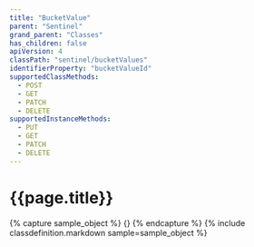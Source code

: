 ```yaml
---
title: "BucketValue"
parent: "Sentinel"
grand_parent: "Classes"
has_children: false
apiVersion: 4
classPath: "sentinel/bucketValues"
identifierProperty: "bucketValueId"
supportedClassMethods:
  - POST
  - GET
  - PATCH
  - DELETE
supportedInstanceMethods:
  - PUT
  - GET
  - PATCH
  - DELETE
---
```

# {{page.title}}

{% capture sample_object %}
{}
{% endcapture %}
{% include classdefinition.markdown sample=sample_object %}